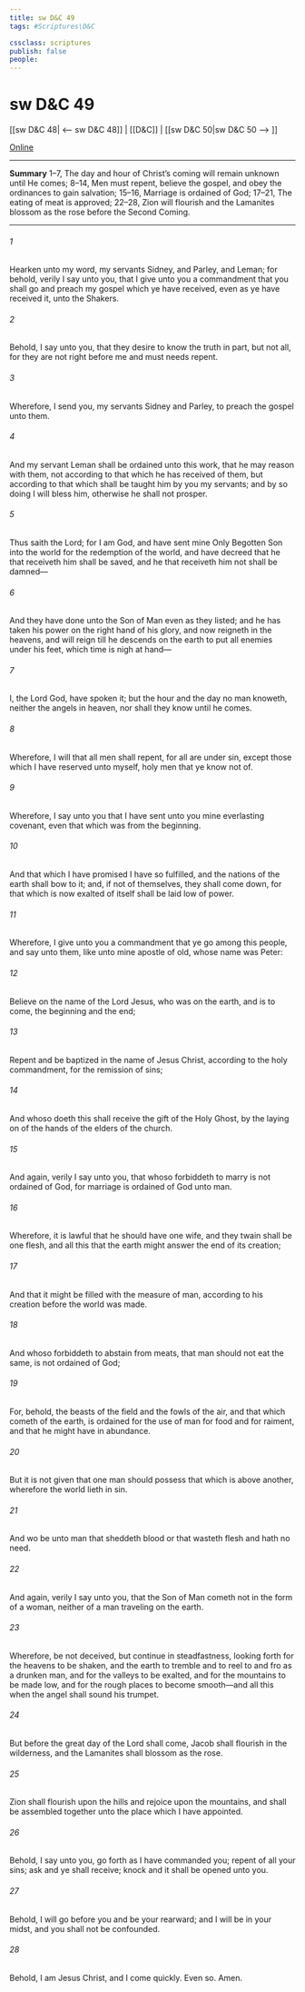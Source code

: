 ```yaml
---
title: sw D&C 49
tags: #Scriptures\D&C

cssclass: scriptures
publish: false
people:
---
```


# sw D&C 49
[[sw D&C 48| <-- sw D&C 48]] | [[D&C]] | [[sw D&C 50|sw D&C 50 --> ]]

[Online](https://churchofjesuschrist.org/study/scriptures/dc-testament/dc/49?lang=eng)

---
__Summary__
1–7, The day and hour of Christ’s coming will remain unknown until He comes; 8–14, Men must repent, believe the gospel, and obey the ordinances to gain salvation; 15–16, Marriage is ordained of God; 17–21, The eating of meat is approved; 22–28, Zion will flourish and the Lamanites blossom as the rose before the Second Coming.

---
###### 1 
Hearken unto my word, my servants Sidney, and Parley, and Leman; for behold, verily I say unto you, that I give unto you a commandment that you shall go and preach my gospel which ye have received, even as ye have received it, unto the Shakers.

###### 2 
Behold, I say unto you, that they desire to know the truth in part, but not all, for they are not right before me and must needs repent.

###### 3 
Wherefore, I send you, my servants Sidney and Parley, to preach the gospel unto them.

###### 4 
And my servant Leman shall be ordained unto this work, that he may reason with them, not according to that which he has received of them, but according to that which shall be taught him by you my servants; and by so doing I will bless him, otherwise he shall not prosper.

###### 5 
Thus saith the Lord; for I am God, and have sent mine Only Begotten Son into the world for the redemption of the world, and have decreed that he that receiveth him shall be saved, and he that receiveth him not shall be damned—

###### 6 
And they have done unto the Son of Man even as they listed; and he has taken his power on the right hand of his glory, and now reigneth in the heavens, and will reign till he descends on the earth to put all enemies under his feet, which time is nigh at hand—

###### 7 
I, the Lord God, have spoken it; but the hour and the day no man knoweth, neither the angels in heaven, nor shall they know until he comes.

###### 8 
Wherefore, I will that all men shall repent, for all are under sin, except those which I have reserved unto myself, holy men that ye know not of.

###### 9 
Wherefore, I say unto you that I have sent unto you mine everlasting covenant, even that which was from the beginning.

###### 10 
And that which I have promised I have so fulfilled, and the nations of the earth shall bow to it; and, if not of themselves, they shall come down, for that which is now exalted of itself shall be laid low of power.

###### 11 
Wherefore, I give unto you a commandment that ye go among this people, and say unto them, like unto mine apostle of old, whose name was Peter:

###### 12 
Believe on the name of the Lord Jesus, who was on the earth, and is to come, the beginning and the end;

###### 13 
Repent and be baptized in the name of Jesus Christ, according to the holy commandment, for the remission of sins;

###### 14 
And whoso doeth this shall receive the gift of the Holy Ghost, by the laying on of the hands of the elders of the church.

###### 15 
And again, verily I say unto you, that whoso forbiddeth to marry is not ordained of God, for marriage is ordained of God unto man.

###### 16 
Wherefore, it is lawful that he should have one wife, and they twain shall be one flesh, and all this that the earth might answer the end of its creation;

###### 17 
And that it might be filled with the measure of man, according to his creation before the world was made.

###### 18 
And whoso forbiddeth to abstain from meats, that man should not eat the same, is not ordained of God;

###### 19 
For, behold, the beasts of the field and the fowls of the air, and that which cometh of the earth, is ordained for the use of man for food and for raiment, and that he might have in abundance.

###### 20 
But it is not given that one man should possess that which is above another, wherefore the world lieth in sin.

###### 21 
And wo be unto man that sheddeth blood or that wasteth flesh and hath no need.

###### 22 
And again, verily I say unto you, that the Son of Man cometh not in the form of a woman, neither of a man traveling on the earth.

###### 23 
Wherefore, be not deceived, but continue in steadfastness, looking forth for the heavens to be shaken, and the earth to tremble and to reel to and fro as a drunken man, and for the valleys to be exalted, and for the mountains to be made low, and for the rough places to become smooth—and all this when the angel shall sound his trumpet.

###### 24 
But before the great day of the Lord shall come, Jacob shall flourish in the wilderness, and the Lamanites shall blossom as the rose.

###### 25 
Zion shall flourish upon the hills and rejoice upon the mountains, and shall be assembled together unto the place which I have appointed.

###### 26 
Behold, I say unto you, go forth as I have commanded you; repent of all your sins; ask and ye shall receive; knock and it shall be opened unto you.

###### 27 
Behold, I will go before you and be your rearward; and I will be in your midst, and you shall not be confounded.

###### 28 
Behold, I am Jesus Christ, and I come quickly. Even so. Amen.

